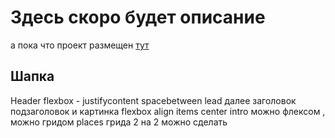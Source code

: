 # Здесь скоро будет описание
а пока что проект размещен [тут]


[тут]: https://ast8rix.github.io/russian-travel/

## Шапка
Header
flexbox - justifycontent spacebetween
lead
далее заголовок подзаголовок и картинка 
flexbox align items center
intro можно флексом , можно гридом
places грида 2 на 2 можно сделать

